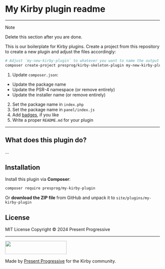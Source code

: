 # My Kirby plugin readme

----

> [!NOTE]
> Delete this section after you are done.

This is our boilerplate for Kirby plugins. Create a project from this repository to create a new plugin and adjust the files accordingly:

```bash
# Adjust `my-new-kirby-plugin` to whatever you want to name the output folder
composer create-project presprog/kirby-skeleton-plugin my-new-kirby-plugin
```
1. Update `composer.json`:
* Update the package name
* Update the PSR-4 namespace (or remove entirely)
*  Update the installer name (or remove entirely)
2. Set the package name in `index.php`
3. Set the package name in `panel/index.js`
4. Add [badges](https://poser.pugx.org/), if you like
5. Write a proper `README.md` for your plugin

----

## What does this plugin do?

…

## Installation

Install this plugin via **Composer**:

```bash
composer require presprog/my-kirby-plugin
```

Or **download the ZIP file** from GitHub and unpack it to `site/plugins/my-kirby-plugin`

## License

MIT License Copyright © 2024 Present Progressive

----

<img src="./github/logo.svg?raw=true" width="200" height="43">

Made by [Present Progressive](https://www.presentprogressive.de) for the Kirby community.

